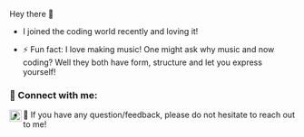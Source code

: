  Hey there 👋

- I joined the coding world recently and loving it! 

- ⚡ Fun fact: I love making music! One might ask why music and now coding? Well they both have form, structure and let you express yourself! 

### 🤝 Connect with me:

<a href="https://www.linkedin.com/in/vinay-rao-6879a6151/"><img align="left" src="images/linkedin.svg
" alt="Vinay Rao | LinkedIn" width="21px"/></a>


- 💬 If you have any question/feedback, please do not hesitate to reach out to me!